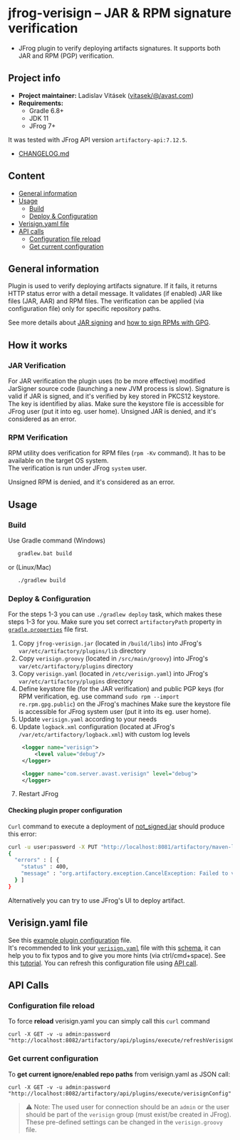 # jfrog-verisign – JAR & RPM  signature verification 

- JFrog plugin to verify deploying artifacts signatures. It supports both JAR and RPM (PGP) verification. 

## Project info
- **Project maintainer:** Ladislav Vitásek ([vitasek/@/avast.com](mailto:vitasek/@/avast.com))
- **Requirements:**
    * Gradle 6.8+
    * JDK 11
    * JFrog 7+

It was tested with JFrog API version `artifactory-api:7.12.5`.  
- [CHANGELOG.md](CHANGELOG.md)

## Content
[//]: https://imthenachoman.github.io/nGitHubTOC
[//]: https://ecotrust-canada.github.io/markdown-toc/

- [General information](#general-information)
- [Usage](#usage)
    - [Build](#build)
    - [Deploy & Configuration](#deploy--configuration)
- [Verisign.yaml file](#verisignyaml-file)
- [API calls](#api-calls)
   - [Configuration file reload](#configuration-file-reload)
   - [Get current configuration](#get-current-configuration) 

## General information
Plugin is used to verify deploying artifacts signature. If it fails, it returns HTTP status error with a detail message. 
It validates (if enabled) JAR like files (JAR, AAR) and RPM files.
The verification can be applied (via configuration file) only for specific repository paths. 

See more details about [JAR signing](https://docs.oracle.com/javase/tutorial/deployment/jar/signing.html) and [how to sign RPMs with GPG](https://access.redhat.com/articles/3359321).

## How it works

### JAR Verification
For JAR verification the plugin uses (to be more effective) modified JarSigner source code (launching a new JVM process is slow).
Signature is valid if JAR is signed, and it's verified by key stored in PKCS12 keystore. The key is identified by alias.
Make sure the keystore file is accessible for JFrog user (put it into eg. user home).
Unsigned JAR is denied, and it's considered as an error.  

### RPM Verification
RPM utility does verification for RPM files (`rpm -Kv` command). It has to be available on the target OS system.  
The verification is run under JFrog `system` user. 

Unsigned RPM is denied, and it's considered as an error.

## Usage

### Build
Use Gradle command (Windows) 
```bash
   gradlew.bat build
```
or (Linux/Mac)
```bash
   ./gradlew build
```


### Deploy & Configuration
For the steps 1-3 you can use `./gradlew deploy` task, which makes these steps 1-3 for you. Make sure you set correct `artifactoryPath` property in [`gradle.properties`](gradle.properties) file first.

1. Copy `jfrog-verisign.jar` (located in `/build/libs`) into JFrog's `var/etc/artifactory/plugins/lib` directory
2. Copy `verisign.groovy` (located in `/src/main/groovy`) into JFrog's `var/etc/artifactory/plugins`  directory
3. Copy `verisign.yaml` (located in `/etc/verisign.yaml`) into JFrog's `var/etc/artifactory/plugins`  directory
4. Define keystore file (for the JAR verification) and public PGP keys (for RPM verification, eg. use command `sudo rpm --import re.rpm.gpg.public`) on the JFrog's machines
   Make sure the keystore file is accessible for JFrog system user (put it into its eg. user home).
5. Update `verisign.yaml` according to your needs
6. Update `logback.xml` configuration (located at JFrog's `/var/etc/artifactory/logback.xml`) with custom log levels
   ```xml
    <logger name="verisign">
        <level value="debug"/>
    </logger>

    <logger name="com.server.avast.verisign" level="debug">
    </logger>
   ```
7. Restart JFrog

#### Checking plugin proper configuration
`Curl` command to execute a deployment of [not_signed.jar](src/test/resources/signed-jar/not_signed.jar) should produce this error:
```bash
curl -u user:password -X PUT "http://localhost:8081/artifactory/maven-local/my/new/artifact/directory/not_signed.jar" -T not_signed.jar
{
  "errors" : [ {
    "status" : 400,
    "message" : "org.artifactory.exception.CancelException: Failed to verify JAR artifact: maven-local/my/new/artifact/directory/not_signed.jar . Error(s): jar is unsigned.\n\nGo to https://xyz for more help.\n"
  } ]
}
```

Alternatively you can try to use JFrog's UI to deploy artifact. 

## Verisign.yaml file
See this [example plugin configuration](/etc/verisign.yaml) file.  
It's recommended to link your [`verisign.yaml`](/etc/verisign.yaml) file with this [schema](/etc/verisign-schema.json), it can help you to fix typos and to give you more hints (via ctrl/cmd+space).
See this [tutorial](https://www.jetbrains.com/help/idea/2021.1/json.html?utm_source=product&utm_medium=link&utm_campaign=IU&utm_content=2021.1#ws_json_schema_add_custom).
You can refresh this configuration file using [API call](#configuration-file-reload).

## API Calls
### Configuration file reload
To force **reload** verisign.yaml you can simply call this `curl` command
```
curl -X GET -v -u admin:password "http://localhost:8082/artifactory/api/plugins/execute/refreshVerisignConfig"
```
### Get current configuration
To **get current ignore/enabled repo paths** from verisign.yaml as JSON call:
```
curl -X GET -v -u admin:password "http://localhost:8082/artifactory/api/plugins/execute/verisignConfig"
```

> ⚠ Note: The used user for connection should be an `admin` or the user should be part of the `verisign` group (must exist/be created in JFrog). These pre-defined settings can be changed in the `verisign.groovy` file. 

